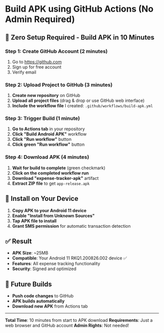# Build APK using GitHub Actions (No Admin Required)

## 🚀 Zero Setup Required - Build APK in 10 Minutes

### Step 1: Create GitHub Account (2 minutes)
1. Go to https://github.com
2. Sign up for free account
3. Verify email

### Step 2: Upload Project to GitHub (3 minutes)
1. **Create new repository** on GitHub
2. **Upload all project files** (drag & drop or use GitHub web interface)
3. **Include the workflow file** I created: `.github/workflows/build-apk.yml`

### Step 3: Trigger Build (1 minute)
1. **Go to Actions tab** in your repository
2. **Click "Build Android APK"** workflow
3. **Click "Run workflow"** button
4. **Click green "Run workflow"** button

### Step 4: Download APK (4 minutes)
1. **Wait for build to complete** (green checkmark)
2. **Click on the completed workflow run**
3. **Download "expense-tracker-apk"** artifact
4. **Extract ZIP file** to get `app-release.apk`

## 📱 Install on Your Device
1. **Copy APK to your Android 11 device**
2. **Enable "Install from Unknown Sources"**
3. **Tap APK file to install**
4. **Grant SMS permission** for automatic transaction detection

## ✅ Result
- **APK Size**: ~25MB
- **Compatible**: Your Android 11 RKQ1.200826.002 device ✅
- **Features**: All expense tracking functionality
- **Security**: Signed and optimized

## 🔄 Future Builds
- **Push code changes** to GitHub
- **APK builds automatically**
- **Download new APK** from Actions tab

---

**Total Time**: 10 minutes from start to APK download
**Requirements**: Just a web browser and GitHub account
**Admin Rights**: Not needed!